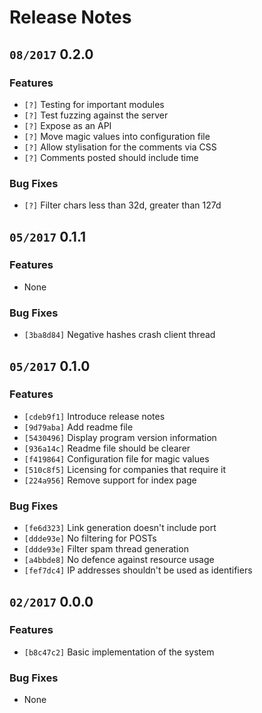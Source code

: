# Release Notes

## `08/2017` 0.2.0

### Features

  * `[?]` Testing for important modules
  * `[?]` Test fuzzing against the server
  * `[?]` Expose as an API
  * `[?]` Move magic values into configuration file
  * `[?]` Allow stylisation for the comments via CSS
  * `[?]` Comments posted should include time

### Bug Fixes

  * `[?]` Filter chars less than 32d, greater than 127d

## `05/2017` 0.1.1

### Features

  * None

### Bug Fixes

  * `[3ba8d84]` Negative hashes crash client thread

## `05/2017` 0.1.0

### Features

  * `[cdeb9f1]` Introduce release notes
  * `[9d79aba]` Add readme file
  * `[5430496]` Display program version information
  * `[936a14c]` Readme file should be clearer
  * `[f419864]` Configuration file for magic values
  * `[510c8f5]` Licensing for companies that require it
  * `[224a956]` Remove support for index page

### Bug Fixes

  * `[fe6d323]` Link generation doesn't include port
  * `[ddde93e]` No filtering for POSTs
  * `[ddde93e]` Filter spam thread generation
  * `[a4bbde8]` No defence against resource usage
  * `[fef7dc4]` IP addresses shouldn't be used as identifiers

## `02/2017` 0.0.0

### Features

  * `[b8c47c2]` Basic implementation of the system

### Bug Fixes

  * None
